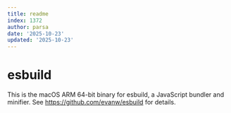 ```yaml
---
title: readme
index: 1372
author: parsa
date: '2025-10-23'
updated: '2025-10-23'
---
```

# esbuild

This is the macOS ARM 64-bit binary for esbuild, a JavaScript bundler and minifier. See https://github.com/evanw/esbuild for details.
